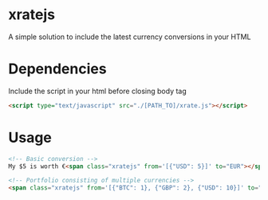 # xratejs
A simple solution to include the latest currency conversions in your HTML

# Dependencies
Include the script in your html before closing body tag
```html
<script type="text/javascript" src="./[PATH_TO]/xrate.js"></script>
```

# Usage
```html
<!-- Basic conversion -->
My $5 is worth €<span class="xratejs" from='[{"USD": 5}]' to="EUR"></span>

<!-- Portfolio consisting of multiple currencies -->
<span class="xratejs" from='[{"BTC": 1}, {"GBP": 2}, {"USD": 10}]' to="EUR"></span>

```
